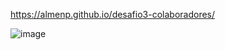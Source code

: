 https://almenp.github.io/desafio3-colaboradores/

![image](https://user-images.githubusercontent.com/113072291/215945735-b04ce336-0632-4b74-8046-db7c7ac1fb4f.png)
